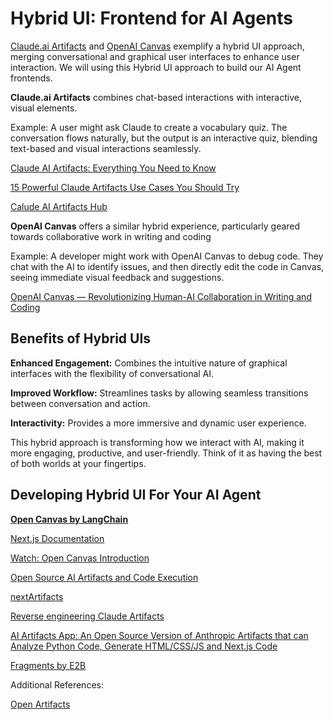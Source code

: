 # Hybrid UI: Frontend for AI Agents

[Claude.ai Artifacts](https://support.anthropic.com/en/articles/9487310-what-are-artifacts-and-how-do-i-use-them) and [OpenAI Canvas](https://openai.com/index/introducing-canvas/) exemplify a hybrid UI approach, merging conversational and graphical user interfaces to enhance user interaction. We will using this Hybrid UI approach to build our AI Agent frontends. 

**Claude.ai Artifacts** combines chat-based interactions with interactive, visual elements.

Example: A user might ask Claude to create a vocabulary quiz. The conversation flows naturally, but the output is an interactive quiz, blending text-based and visual interactions seamlessly.

[Claude AI Artifacts: Everything You Need to Know](https://www.youtube.com/watch?v=4oW4PBRqhQs)

[15 Powerful Claude Artifacts Use Cases You Should Try](https://www.youtube.com/watch?v=UA2W4xTqQzs)

[Calude AI Artifacts Hub](https://www.claudeaiartifacts.com/en/)

**OpenAI Canvas** offers a similar hybrid experience, particularly geared towards collaborative work in writing and coding

Example: A developer might work with OpenAI Canvas to debug code. They chat with the AI to identify issues, and then directly edit the code in Canvas, seeing immediate visual feedback and suggestions.

[OpenAI Canvas — Revolutionizing Human-AI Collaboration in Writing and Coding](https://medium.com/@artificialintelligencenews/openai-canvas-revolutionizing-human-ai-collaboration-in-writing-and-coding-02d840d44c90)

## Benefits of Hybrid UIs

**Enhanced Engagement:** Combines the intuitive nature of graphical interfaces with the flexibility of conversational AI.

**Improved Workflow:** Streamlines tasks by allowing seamless transitions between conversation and action.

**Interactivity:** Provides a more immersive and dynamic user experience.

This hybrid approach is transforming how we interact with AI, making it more engaging, productive, and user-friendly. Think of it as having the best of both worlds at your fingertips.



## Developing Hybrid UI For Your AI Agent

**[Open Canvas by LangChain](https://github.com/langchain-ai/open-canvas)**

[Next.js Documentation](https://nextjs.org/docs)

[Watch: Open Canvas Introduction](https://www.youtube.com/watch?v=TaL7Vfz85vk)

[Open Source AI Artifacts and Code Execution](https://vercel.com/templates/next.js/open-source-ai-artifacts)

[nextArtifacts](https://github.com/etrobot/nextArtifacts)

[Reverse engineering Claude Artifacts](https://www.reidbarber.com/blog/reverse-engineering-claude-artifacts)

[AI Artifacts App: An Open Source Version of Anthropic Artifacts that can Analyze Python Code, Generate HTML/CSS/JS and Next.js Code](https://www.marktechpost.com/2024/07/19/ai-artifacts-app-an-open-source-version-of-anthropic-artifacts-that-can-analyze-python-code-generate-html-css-js-and-next-js-code/)

[Fragments by E2B](https://github.com/e2b-dev/fragments)

Additional References:

[Open Artifacts](https://github.com/13point5/open-artifacts)

